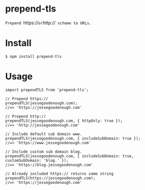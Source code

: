 # prepend-tls

`Prepend `https://`or`http://` scheme to URLs.`

# Install

`$ npm install prepend-tls`

# Usage

```
import prependTLS from 'prepend-tls';

// Prepend https://
prependTLS(jessegoodenough.com);
//=> 'https://jessegoodenough.com'

// Prepend http://
prependTLS(jessegoodenough.com, { httpOnly: true });
//=> 'http://jessegoodenough.com'

// Include default sub domain www.
prependTLS(jessegoodenough.com, { includeSubDomain: true });
//=> 'https://www.jessegoodenough.com'

// Include custom sub domain blog.
prependTLS(jessegoodenough.com, { includeSubDomain: true, customSubDomain: 'blog.' });
//=> 'https://blog.jessegoodenough.com'

// Already included https:// returns same string
prependTLS(https://jessegoodenough.com);
//=> 'https://jessegoodenough.com'

```
